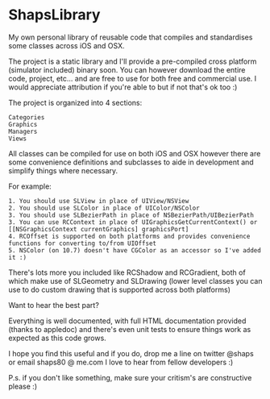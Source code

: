 ShapsLibrary
============

My own personal library of reusable code that compiles and standardises some classes across iOS and OSX.

The project is a static library and I'll provide a pre-compiled cross platform (simulator included) binary soon.
You can however download the entire code, project, etc... and are free to use for both free and commercial use.
I would appreciate attribution if you're able to but if not that's ok too :)

The project is organized into 4 sections:

    Categories
    Graphics
    Managers 
    Views
    
All classes can be compiled for use on both iOS and OSX however there are some convenience definitions and subclasses to aide in development and simplify things where necessary.

For example:

    1. You should use SLView in place of UIView/NSView
    2. You should use SLColor in place of UIColor/NSColor
    3. You should use SLBezierPath in place of NSBezierPath/UIBezierPath
    3. You can use RCContext in place of UIGraphicsGetCurrentContext() or [[NSGraphicsContext currentGraphics] graphicsPort]
    4. RCOffset is supported on both platforms and provides convenience functions for converting to/from UIOffset
    5. NSColor (on 10.7) doesn't have CGColor as an accessor so I've added it :)
    
There's lots more you included like RCShadow and RCGradient, both of which make use of SLGeometry and SLDrawing (lower level classes you can use to do custom drawing that is supported across both platforms)

Want to hear the best part?

Everything is well documented, with full HTML documentation provided (thanks to appledoc) and there's even unit tests to ensure things work as expected as this code grows.

I hope you find this useful and if you do, drop me a line on twitter @shaps or email shaps80 @ me.com
I love to hear from fellow developers :)

P.s. if you don't like something, make sure your critism's are constructive please :)
